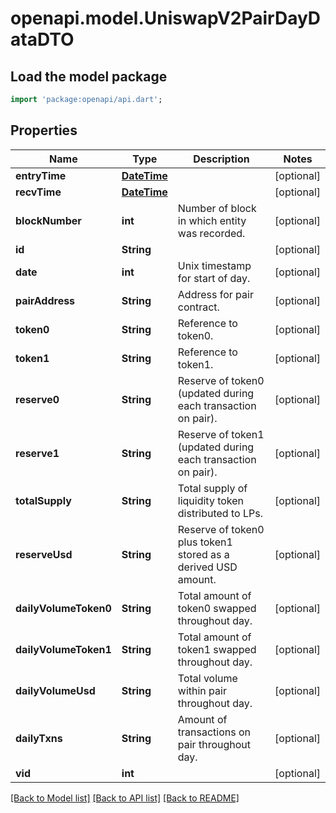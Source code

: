 # openapi.model.UniswapV2PairDayDataDTO

## Load the model package
```dart
import 'package:openapi/api.dart';
```

## Properties
Name | Type | Description | Notes
------------ | ------------- | ------------- | -------------
**entryTime** | [**DateTime**](DateTime.md) |  | [optional] 
**recvTime** | [**DateTime**](DateTime.md) |  | [optional] 
**blockNumber** | **int** | Number of block in which entity was recorded. | [optional] 
**id** | **String** |  | [optional] 
**date** | **int** | Unix timestamp for start of day. | [optional] 
**pairAddress** | **String** | Address for pair contract. | [optional] 
**token0** | **String** | Reference to token0. | [optional] 
**token1** | **String** | Reference to token1. | [optional] 
**reserve0** | **String** | Reserve of token0 (updated during each transaction on pair). | [optional] 
**reserve1** | **String** | Reserve of token1 (updated during each transaction on pair). | [optional] 
**totalSupply** | **String** | Total supply of liquidity token distributed to LPs. | [optional] 
**reserveUsd** | **String** | Reserve of token0 plus token1 stored as a derived USD amount. | [optional] 
**dailyVolumeToken0** | **String** | Total amount of token0 swapped throughout day. | [optional] 
**dailyVolumeToken1** | **String** | Total amount of token1 swapped throughout day. | [optional] 
**dailyVolumeUsd** | **String** | Total volume within pair throughout day. | [optional] 
**dailyTxns** | **String** | Amount of transactions on pair throughout day. | [optional] 
**vid** | **int** |  | [optional] 

[[Back to Model list]](../README.md#documentation-for-models) [[Back to API list]](../README.md#documentation-for-api-endpoints) [[Back to README]](../README.md)


